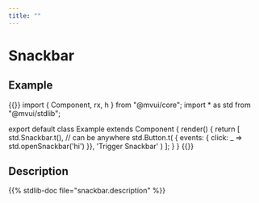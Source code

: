 ```yaml
---
title: ""
---
```


# Snackbar

## Example

{{<codeview output-height="100px">}}
import { Component, rx, h } from "@mvui/core";
import * as std from "@mvui/stdlib";

export default class Example extends Component {
  render() {
    return [
      std.Snackbar.t(), // can be anywhere
      std.Button.t(
        { events: { click: _ => std.openSnackbar('hi') }},
        'Trigger Snackbar'
      )
    ];
  }
}
{{</codeview>}}

<app-snackbar-test><app-snackbar-test/>


## Description

{{% stdlib-doc file="snackbar.description" %}}
